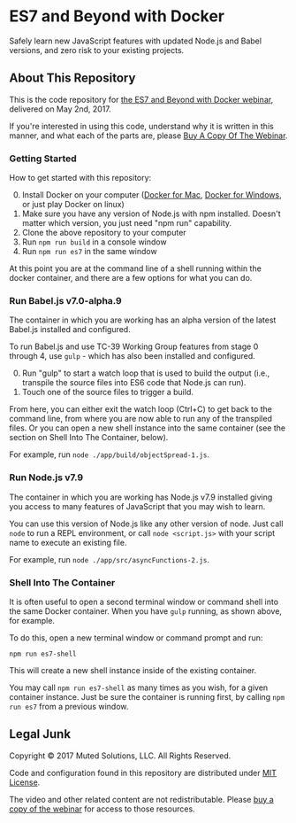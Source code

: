 # ES7 and Beyond with Docker

Safely learn new JavaScript features with updated Node.js and Babel versions, and zero risk to your existing projects.

## About This Repository

This is the code repository for [the ES7 and Beyond with Docker webinar](https://sub.watchmecode.net/es7-and-beyond), delivered on May 2nd, 2017. 

If you're interested in using this code, understand why it is written in this manner, and what each of the parts are, please [Buy A Copy Of The Webinar](https://sub.watchmecode.net/es7-and-beyond).

### Getting Started

How to get started with this repository:

0. Install Docker on your computer ([Docker for Mac](https://docs.docker.com/docker-for-mac/), [Docker for Windows](https://docs.docker.com/docker-for-windows/), or just play Docker on linux)
0. Make sure you have any version of Node.js with npm installed. Doesn't matter which version, you just need "npm run" capability.
0. Clone the above repository to your computer
0. Run `npm run build` in a console window
0. Run `npm run es7` in the same window

At this point you are at the command line of a shell running within the docker container, and there are a few options for what you can do.

### Run Babel.js v7.0-alpha.9

The container in which you are working has an alpha version of the latest Babel.js installed and configured.

To run Babel.js and use TC-39 Working Group features from stage 0 through 4, use `gulp` - which has also been installed and configured.

0. Run "gulp" to start a watch loop that is used to build the output (i.e., transpile the source files into ES6 code that Node.js can run).
0. Touch one of the source files to trigger a build.

From here, you can either exit the watch loop (Ctrl+C) to get back to the command line, from where you are now able to run any of the transpiled files. Or you can open a new shell instance into the same container (see the section on Shell Into The Container, below).

For example, run `node ./app/build/objectSpread-1.js`.

### Run Node.js v7.9

The container in which you are working has Node.js v7.9 installed giving you access to many features of JavaScript that you may wish to learn.

You can use this version of Node.js like any other version of node. Just call `node` to run a REPL environment, or call `node <script.js>` with your script name
to execute an existing file.

For example, run `node ./app/src/asyncFunctions-2.js`.

### Shell Into The Container

It is often useful to open a second terminal window or command shell into the same Docker container. When you have `gulp` running, as shown above, for example.

To do this, open a new terminal window or command prompt and run:

`npm run es7-shell`

This will create a new shell instance inside of the existing container.

You may call `npm run es7-shell` as many times as you wish, for a given container instance. Just be sure the container is running first, by calling `npm run es7` from a previous window.

## Legal Junk

Copyright &copy; 2017 Muted Solutions, LLC. All Rights Reserved.

Code and configuration found in this repository are distributed under [MIT License](https://mutedsolutions.mit-license.org).

The video and other related content are not redistributable. Please [buy a copy of the webinar](https://sub.watchmecode.net/caching-node-modules-in-docker/) for access to those resources.

